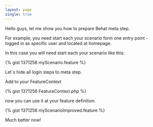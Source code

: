 ```yaml
---
layout: page
single: true
---
```


Hello guys, let me show you how to prepare Behat meta step.

For example, you need start each your scenario form one entry point - logged in as specific user and located at homepage.

<!-- more -->

In this case you will need start each your scenario like this:

{% gist 1371256 myScenario.feature %}

Let`s hide all login steps to meta step.

Add to your FeatureContext

{% gist 1371256 FeatureContext.php %}

now you can use it at your feature definition.

{% gist 1371256 myScenarioImproved.feature %}

Much better now!

